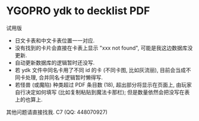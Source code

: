 # YGOPRO ydk to decklist PDF

试用版

- 日文卡表和中文卡表位置一一对应.
- 没有找到的卡片会直接在卡表上显示 "xxx not found", 可能是我这边数据库没更新.
- 自动更新数据库的逻辑暂时还没写.
- 若 ydk 文件中同名卡用了不同 id 的卡 (不同卡图, 比如灰流丽), 目前会当成不同卡处理, 合并同名卡逻辑暂时懒得写.
- 若怪兽 (或魔陷) 种类超过 PDF 条目数 (18), 超出部分将显示在页面上, 由玩家自行决定如何填写 (比如复制粘贴到魔法卡那栏); 但是数量依然会把没写在表上的也算上.

其他问题请直接找我. C7 (QQ: 448070927)

